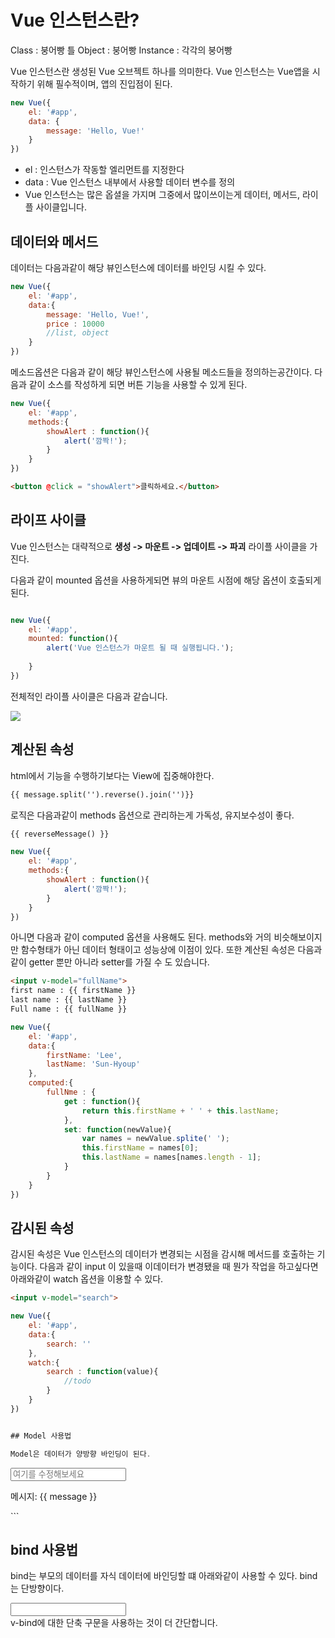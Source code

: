 # Vue 인스턴스란?
Class : 붕어빵 틀
Object : 붕어빵
Instance : 각각의 붕어빵



Vue 인스턴스란 생성된 Vue 오브젝트 하나를 의미한다. Vue 인스턴스는 Vue앱을 시작하기 위해 필수적이며, 앱의 진입점이 된다. 
```javascript
new Vue({
    el: '#app',
    data: {
        message: 'Hello, Vue!'
    }
})
```

* el : 인스턴스가 작동할 엘리먼트를 지정한다
* data : Vue 인스턴스 내부에서 사용할 데이터 변수를 정의
* Vue 인스턴스는 많은 옵셜을 가지며 그중에서 많이쓰이는게 데이터, 메서드, 라이플 사이클입니다.

 

## 데이터와 메서드

데이터는 다음과같이 해당 뷰인스턴스에 데이터를 바인딩 시킬 수 있다.

```javascript
new Vue({
    el: '#app',
    data:{
        message: 'Hello, Vue!',
        price : 10000
        //list, object
    }
})
```




메소드옵션은 다음과 같이 해당 뷰인스턴스에 사용될 메소드들을 정의하는공간이다. 다음과 같이 소스를 작성하게 되면 버튼 기능을 사용할 수 있게 된다.

```javascript
new Vue({
    el: '#app',
    methods:{
        showAlert : function(){
            alert('깜짝!');
        }
    }
})
```

```html
<button @click = "showAlert">클릭하세요.</button>
```

## 라이프 사이클
Vue 인스턴스는 대략적으로 **생성 -> 마운트 -> 업데이트 -> 파괴** 라이플 사이클을 가진다.

다음과 같이 mounted 옵션을 사용하게되면 뷰의 마운트 시점에 해당 옵션이 호출되게 된다.
```javascript

new Vue({
    el: '#app',
    mounted: function(){
        alert('Vue 인스턴스가 마운트 될 때 실행됩니다.');
        
    }
})

```

전체적인 라이플 사이클은 다음과 같습니다.

![](https://i.imgur.com/jqfs9k1.png)




## 계산된 속성


html에서 기능을 수행하기보다는 View에 집중해야한다.
```html
{{ message.split('').reverse().join('')}}
```

로직은 다음과같이 methods 옵션으로 관리하는게 가독성, 유지보수성이 좋다.
```html
{{ reverseMessage() }}
```

```javascript
new Vue({
    el: '#app',
    methods:{
        showAlert : function(){
            alert('깜짝!');
        }
    }
})
```

아니면 다음과 같이 computed 옵션을 사용해도 된다. methods와 거의 비슷해보이지만 함수형태가 아닌 데이터 형태이고 성능상에 이점이 있다. 또한 계산된 속성은 다음과 같이 getter 뿐만 아니라 setter를 가질 수 도 있습니다.

```html
<input v-model="fullName">
first name : {{ firstName }}
last name : {{ lastName }}
Full name : {{ fullName }}

```

```javascript
new Vue({
    el: '#app',
    data:{
        firstName: 'Lee',
        lastName: 'Sun-Hyoup'
    },
    computed:{
        fullNme : {
            get : function(){
                return this.firstName + ' ' + this.lastName;
            },
            set: function(newValue){
                var names = newValue.splite(' ');
                this.firstName = names[0];
                this.lastName = names[names.length - 1];
            }
        }
    }
})
```

## 감시된 속성
감시된 속성은 Vue 인스턴스의 데이터가 변경되는 시점을 감시해 메서드를 호출하는 기능이다. 
다음과 같이 input 이 있을때 이데이터가 변경됐을 때 뭔가 작업을 하고싶다면 아래와같이 watch 옵션을 이용할 수 있다.

```html
<input v-model="search">
```


```javascript
new Vue({
    el: '#app',
    data:{
        search: ''
    },
    watch:{
        search : function(value){
            //todo
        }
    }
})


## Model 사용법

Model은 데이터가 양방향 바인딩이 된다.

```
<input v-model="message" placeholder="여기를 수정해보세요">
<p>메시지: {{ message }}</p>
```

## bind 사용법

bind는 부모의 데이터를 자식 데이터에 바인딩할 떄 아래와같이 사용할 수 있다. bind는 단방향이다.

<div>
  <input v-model="parentMsg">
  <br>
  <child v-bind:my-message="parentMsg"></child>
</div>
v-bind에 대한 단축 구문을 사용하는 것이 더 간단합니다.

<child :my-message="parentMsg"></child>